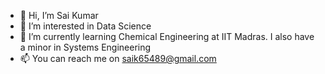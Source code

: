 - 👋 Hi, I’m Sai Kumar
- 👀 I’m interested in Data Science
- 🌱 I’m currently learning Chemical Engineering at IIT Madras. I also have a minor in Systems Engineering
- 📫 You can reach me on saik65489@gmail.com

<!---
saikumar23/saikumar23 is a ✨ special ✨ repository because its `README.md` (this file) appears on your GitHub profile.
You can click the Preview link to take a look at your changes.
--->
